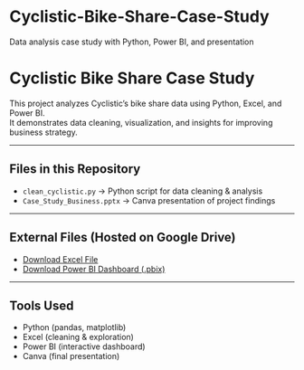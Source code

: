 # Cyclistic-Bike-Share-Case-Study
Data analysis case study with Python, Power BI, and presentation

# Cyclistic Bike Share Case Study

This project analyzes Cyclistic’s bike share data using Python, Excel, and Power BI.  
It demonstrates data cleaning, visualization, and insights for improving business strategy.

---

## Files in this Repository
- `clean_cyclistic.py` → Python script for data cleaning & analysis  
- `Case_Study_Business.pptx` → Canva presentation of project findings  

---

## External Files (Hosted on Google Drive)
- [Download Excel File](https://1drv.ms/x/c/892b8b321f5fe103/EX7JfvRvKLtOprKefDcjfhMBbnUTRaU6_P5QaEbjScjELQ?e=4BElo1)  
- [Download Power BI Dashboard (.pbix)](https://1drv.ms/u/c/892b8b321f5fe103/ES9xHXqstSlNsHEfBl0cqLYB3wRh6VT3e5vJxjla7OluRA?e=fdGjXB)   

---

## Tools Used
- Python (pandas, matplotlib)  
- Excel (cleaning & exploration)  
- Power BI (interactive dashboard)  
- Canva (final presentation)  
